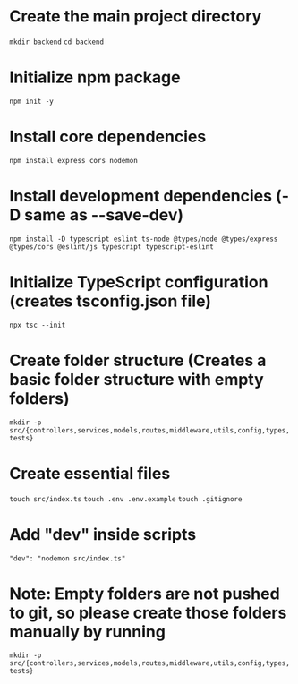 # Create the main project directory

`mkdir backend`
`cd backend`

# Initialize npm package

`npm init -y`

# Install core dependencies

`npm install express cors nodemon`

# Install development dependencies (-D same as --save-dev)

`npm install -D typescript eslint ts-node @types/node @types/express @types/cors @eslint/js typescript typescript-eslint`

# Initialize TypeScript configuration (creates tsconfig.json file)

`npx tsc --init`

# Create folder structure (Creates a basic folder structure with empty folders)

`mkdir -p src/{controllers,services,models,routes,middleware,utils,config,types,tests}`

# Create essential files

`touch src/index.ts`
`touch .env .env.example`
`touch .gitignore`

# Add "dev" inside scripts

`"dev": "nodemon src/index.ts"`

# Note: Empty folders are not pushed to git, so please create those folders manually by running 

`mkdir -p src/{controllers,services,models,routes,middleware,utils,config,types,tests}`

